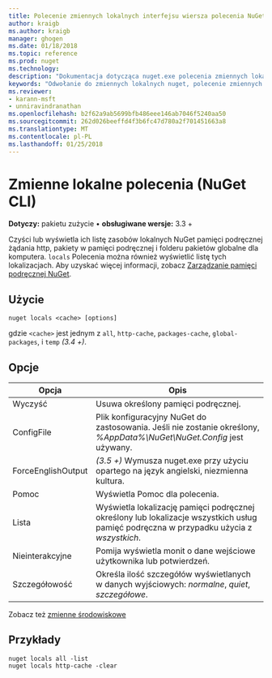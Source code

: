 ```yaml
---
title: Polecenie zmiennych lokalnych interfejsu wiersza polecenia NuGet | Dokumentacja firmy Microsoft
author: kraigb
ms.author: kraigb
manager: ghogen
ms.date: 01/18/2018
ms.topic: reference
ms.prod: nuget
ms.technology: 
description: "Dokumentacja dotycząca nuget.exe polecenia zmiennych lokalnych"
keywords: "Odwołanie do zmiennych lokalnych nuget, polecenie zmiennych lokalnych"
ms.reviewer:
- karann-msft
- unniravindranathan
ms.openlocfilehash: b2f62a9ab5699bfb486eee146ab7046f5240aa50
ms.sourcegitcommit: 262d026beeffd4f3b6fc47d780a2f701451663a8
ms.translationtype: MT
ms.contentlocale: pl-PL
ms.lasthandoff: 01/25/2018
---
```

# <a name="locals-command-nuget-cli"></a>Zmienne lokalne polecenia (NuGet CLI)

**Dotyczy:** pakietu zużycie &bullet; **obsługiwane wersje:** 3.3 +

Czyści lub wyświetla ich listę zasobów lokalnych NuGet pamięci podręcznej żądania http, pakiety w pamięci podręcznej i folderu pakietów globalne dla komputera. `locals` Polecenia można również wyświetlić listę tych lokalizacjach. Aby uzyskać więcej informacji, zobacz [Zarządzanie pamięci podręcznej NuGet](../consume-packages/managing-the-nuget-cache.md).

## <a name="usage"></a>Użycie

```cli
nuget locals <cache> [options]
```

gdzie `<cache>` jest jednym z `all`, `http-cache`, `packages-cache`, `global-packages`, i `temp` *(3.4 +)*.

## <a name="options"></a>Opcje

| Opcja | Opis |
| --- | --- |
| Wyczyść | Usuwa określony pamięci podręcznej. |
| ConfigFile | Plik konfiguracyjny NuGet do zastosowania. Jeśli nie zostanie określony, *%AppData%\NuGet\NuGet.Config* jest używany. |
| ForceEnglishOutput | *(3.5 +)* Wymusza nuget.exe przy użyciu opartego na język angielski, niezmienna kultura. |
| Pomoc | Wyświetla Pomoc dla polecenia. |
| Lista | Wyświetla lokalizację pamięci podręcznej określony lub lokalizacje wszystkich usług pamięć podręczna w przypadku użycia z *wszystkich*. |
| Nieinterakcyjne | Pomija wyświetla monit o dane wejściowe użytkownika lub potwierdzeń. |
| Szczegółowość | Określa ilość szczegółów wyświetlanych w danych wyjściowych: *normalne*, *quiet*, *szczegółowe*. |

Zobacz też [zmienne środowiskowe](cli-ref-environment-variables.md)

## <a name="examples"></a>Przykłady

```cli
nuget locals all -list
nuget locals http-cache -clear
```
